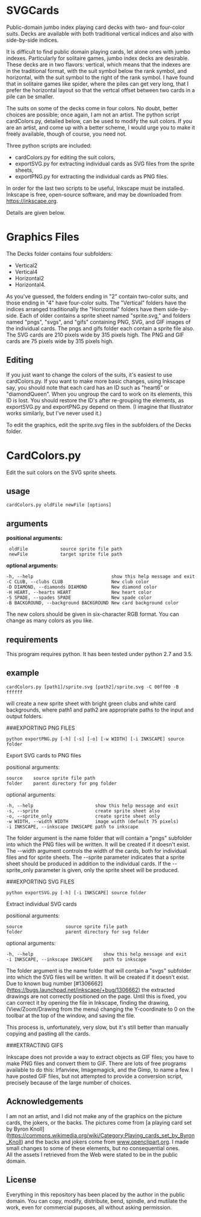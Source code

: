 SVGCards
========

Public-domain jumbo index playing card decks with two- and four-color suits.  Decks
are available with both traditional vertical indices and also with side-by-side
indices.  

It is difficult to find public domain playing cards, let alone ones with jumbo indexes.
Particularly for solitaire games, jumbo index decks are desirable.
These decks are in two flavors: vertical, which means that the indexes are in the 
traditional format, with the suit symbol below the rank symbol, and horizontal, 
with the suit symbol to the right of the rank symbol.  I have found that in solitaire 
games like spider, where the piles can get very long, that I prefer the horizontal
layout so that the vertcal offset between two cards in a pile can be smaller.

The suits on some of the decks come in four colors.  No doubt, better choices are 
possible; once again, I am not an artist.  The python script cardColors.py, detailed 
below, can be used to modify the suit colors.  If you are an artist, and come up with 
a better scheme, I would urge you to make it freely available, though of course, 
you need not.

Three python scripts are included: 

+    cardColors.py for editing the suit colors, 
+    exportSVG.py for extracting individual cards as SVG files from the sprite sheets, 
+    exportPNG.py for extracting the individual cards as PNG files. 

In order for the last two scripts to be useful, Inkscape must be installed.  
Inkscape is free, open-source software, and may be downloaded from https://inkscape.org.

Details are given below.

Graphics Files
============== 

The Decks folder contains four subfolders:

+    Vertical2 
+    Vertical4 
+    Horizontal2 
+    Horizontal4.

As you've guessed, the folders ending in "2" contain two-color suits, and those ending
in "4" have four-color suits.  The "Vertical" folders have the indices arranged 
traditionally the "Horizontal" folders have them side-by-side.  Each of older contains
a sprite sheet named "sprite.svg," and folders named "pngs", "svgs", and "gifs"
containing PNG, SVG, and GIF images of the individual cards.  The pngs and gifs
folder each contain a sprite file also.  The SVG cards are 210 pixels wide by 315 pixels
high.  The PNG and GIF cards are 75 pixels wide by 315 pixels high.     

Editing
-------

If you just want to change the colors of the suits, it's easiest to use cardColors.py.
If you want to make more basic changes, using Inkscape say, you should note that
each card has an ID such as "heart6" or "diamondQueen".  When you ungroup
the card to work on its elements, this ID is lost.  You should restore the ID's after 
re-grouping the elements, as exportSVG.py and exportPNG.py depend on them.  (I imagine
that Illustrator works similarly, but I've never used it.)

To edit the graphics, edit the sprite.svg files in the subfolders of the Decks folder.

CardColors.py
=============

Edit the suit colors on the SVG sprite sheets.

usage
-----

    cardColors.py oldFile newFile [options]
    
arguments
---------  

**positional arguments:**  

     oldFile            source sprite file path  
     newFile            target sprite file path  

**optional arguments:** 

    -h, --help                             show this help message and exit  
    -C CLUB, --clubs CLUB                  New club color  
    -D DIAMOND, --diamonds DIAMOND         New diamond color  
    -H HEART, --hearts HEART               New heart color  
    -S SPADE, --spades SPADE               New spade color  
    -B BACKGROUND, --background BACKGROUND New card background color  
                        
The new colors should be given in six-character RGB format.  You can change as
many colors as you like. 

requirements
------------

This program requires python.  It has been tested under python 2.7 and 3.5. 

example
-------

    cardColors.py [path1]/sprite.svg [path2]/sprite.svg -C 00ff00 -B ffffff

will create a new sprite sheet with bright green clubs and white card backgrounds,
where path1 and path2 are appropriate paths to the input and output folders.

###EXPORTING PNG FILES

    python exportPNG.py [-h] [-s] [-o] [-w WIDTH] [-i INKSCAPE] source folder

Export SVG cards to PNG files

positional arguments:  

    source    source sprite file path  
    folder    parent directory for png folder 

optional arguments:

    -h, --help                       show this help message and exit  
    -s, --sprite                     create sprite sheet also   
    -o, --sprite_only                create sprite sheet only  
    -w WIDTH, --width WIDTH          image width (default 75 pixels)  
    -i INKSCAPE, --inkscape INKSCAPE path to inkscape  

The folder argument is the name folder that will contain a "pngs" subfolder into which
the PNG files will be written.  It will be created if it doesn't exist.  The --width
argument controls the width of the cards, both for individual files and for sprite 
sheets.  The --sprite parameter indicates that a sprite sheet should be produced in
addition to the individual cards.  If the --sprite_only parameter is given, only the 
sprite sheet will be produced. 

###EXPORTING SVG FILES

    python exportSVG.py [-h] [-i INKSCAPE] source folder

Extract individual SVG cards

positional arguments:

    source                source sprite file path
    folder                parent directory for svg folder

optional arguments:

    -h, --help                          show this help message and exit  
    -i INKSCAPE, --inkscape INKSCAPE    path to inkscape  
                        
The folder argument is the name folder that will contain a "svgs" subfolder into which
the SVG files will be written.  It will be created if it doesn't exist.  Due to known bug
number [#1306662] (https://bugs.launchpad.net/inkscape/+bug/1306662) the extracted
drawings are not correctly positioned on the page.  Until this is fixed, you can correct
it by opening the file in Inkscape, finding the drawing, (View/Zoom/Drawing from the
menu) changing the Y-coordinate to 0 on the toolbar at the top of the window, and saving
the file.

This process is, unfortunately, very slow, but it's still better than manually copying 
and pasting all the cards.

###EXTRACTING GIFS

Inkscape does not provide a way to extract objects as GIF files; you have to make PNG
files and convert them to GIF.  There are lots of free programs available to do this:
Irfanview, Imagemagick, and the Gimp, to name a few.  I have posted GIF files, but
not attempted to provide a conversion script, precisely because of the large number
of choices.

Acknowledgements
----------------

I am not an artist, and I did not make any of the graphics on the picture cards,
the jokers, or the backs.  The pictures come from [a playing card set by Byron Knoll] 
(https://commons.wikimedia.org/wiki/Category:Playing_cards_set_by_Byron_Knoll)
and the backs and jokers come from  www.openclipart.org.  I made small changes 
to some of these elements, but no consequential ones.  
All the assets I retrieved from the Web were stated to be in the public domain.

      

License
-------

Everything in this repository has been placed by the author in the public domain.
You can copy, modify, distribute, bend, spindle, and mutilate the work, even for 
commercial puposes, all without asking permission.

 



